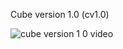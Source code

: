 Cube version 1.0 (cv1.0)

![cube version 1 0 video](https://github.com/user-attachments/assets/1ed7b8dd-a981-4b05-a06f-1cee2ecfccd8)
